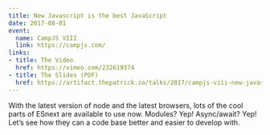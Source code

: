 ```yaml
---
title: New Javascript is the best JavaScript
date: 2017-08-01
event:
  name: CampJS VIII
  link: https://campjs.com/
links:
- title: The Video
  href: https://vimeo.com/232619374
- title: The Slides (PDF)
  href: https://artifact.thepatrick.io/talks/2017/campjs-viii-new-javascript-is-the-best-javascript.pdf
---
```


With the latest version of node and the latest browsers, lots of the cool parts
of ESnext are available to use now. Modules? Yep! Async/await? Yep! Let’s see
how they can a code base better and easier to develop with.